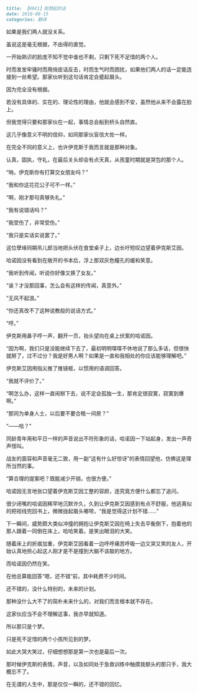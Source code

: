 

```markdown
title: 【H9X1】刚想起的话
date: 2018-08-15
categories: 翻译
```



如果是我们两人就没关系。

虽说这是毫无根据，不由得的直觉。

一开始熟识的脸庞不知不觉中谁也不剩，只剩下死不足惜的两个人。

时而发发牢骚时而用俏皮话反击，时而生气时而困扰，如果他们两人的话一定能连接到一丝希望。那家伙听到这句话肯定会蹙起眉头。

因为完全没有根据。

若没有具体的、实在的、理论性的理由，他就会感到不安，虽然他从来不会露在脸上。

但我觉得只要和那家伙在一起，事情总会船到桥头自然直。

这几乎像意义不明的信仰，如同那家伙盲信大佐一样。

在完全不同的意义上，也许伊克斯于我而言就是那种对象。

认真，固执，守礼，在最后关头却会有点天真，从孩童时期就是哭包的那个人。

“呐，伊克斯你有打算交女朋友吗？”

“我和你这花花公子可不一样。”

“啊，刚才那句真够失礼。”

“我有说错话吗？”

“我受伤了，非常受伤。”

“我只是实话实说罢了。”

这位孽缘同期吊儿郎当地把头伏在食堂桌子上，边长吁短叹边望着伊克斯艾因。

哈诺因没有看到在敞开的书本后，浮上那双灰色瞳孔的缓和笑意。

“我听到传闻，听说你好像又换了女友。”

“诶？才没那回事，怎么会有这样的传闻，真意外。”

“无风不起浪。”

“你还真改不了这种说教般的说话方式。”

“哼。”

伊克斯用鼻子哼一声，翻开一页，抬头望向在桌上伏案的哈诺因。

“因为啊，我们只是没能继续下去了，最初明明喋喋不休地说了那么多话，但很快就掰了，过不过分？我是好男人啊？如果是一直和我相处的你应该能够理解吧。”

伊克斯艾因用指尖推了推镜框，以惯用的语调回答。

“我就不评价了。”

“啊怎么办，这样一直闹掰下去，说不定会孤独一生，那肯定很寂寞，寂寞到爆啊。”

“那同为单身人士，以后要不要合租一间房？”

“——哈？”

同龄青年用和平日一样的声音说出不符形象的话，哈诺因一下站起身，发出一声奇声怪叫。

 战友的面容和声音毫无二致，用一副“这有什么好惊讶”的表情回望他，仿佛这是理所当然的事。

“算合理的提案吧？既能减少开销，也很方便。”

哈诺因无言地张口望着伊克斯艾因工整的容颜，连究竟方便什么都忘了追问。

很少闭嘴的哈诺因稀罕地沉默许久，久到让伊克斯艾因感到有点不舒服，他逃离似的把视线兜回书上，微微拢起眉头嘟哝，“我是觉得这计划不错……”

下一瞬间，威势颇大类似冲撞的拥抱让伊克斯艾因在椅上失去平衡倒下，抱着他的那人跟着一同倒在床上，哈哈笑着。是笑出眼泪的大笑。

随着床上的折痕加重，伊克斯艾因看着一边呼呼痛苦呼吸一边又哭又笑的友人，开始认真地担心起这人刚才是不是撞到大脑不该敲的地方。

 而哈诺因仍然在笑。

 在他总算能回答“嗯，还不错”前，其中耗费不少时间。

还不错的，没什么特别的，未来的计划。

那种没什么大不了的简朴未来什么的，对我们而言根本就不存在。

这家伙应当不会不理解这事，我亦早就知道。

所以那只是个梦。

只是死不足惜的两个小孩所见到的梦。

如此大哭大笑过，仔细想想那是第一次也是最后一次。

那时候伊克斯的表情，声音，以及如同处于急救训练中触摸我额头的那只手，我大概忘不了。

在无谓的人生中，那是仅仅一瞬的，还不错的回忆。































